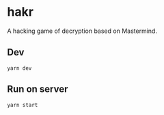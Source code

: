 # hakr

A hacking game of decryption based on Mastermind.

## Dev

`yarn dev`

## Run on server

`yarn start`
